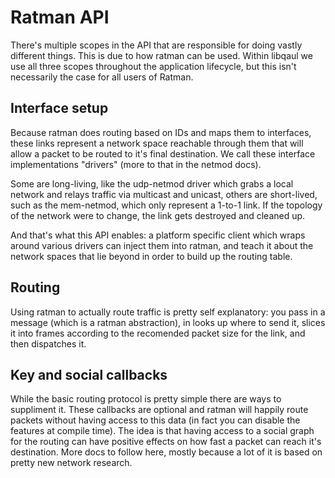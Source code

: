 # Ratman API

There's multiple scopes in the API that are responsible for doing
vastly different things.  This is due to how ratman can be used.
Within libqaul we use all three scopes throughout the application
lifecycle, but this isn't necessarily the case for all users of
Ratman.


## Interface setup

Because ratman does routing based on IDs and maps them to interfaces,
these links represent a network space reachable through them that will
allow a packet to be routed to it's final destination.  We call these
interface implementations "drivers" (more to that in the netmod docs).

Some are long-living, like the udp-netmod driver which grabs a local
network and relays traffic via multicast and unicast, others are
short-lived, such as the mem-netmod, which only represent a 1-to-1
link.  If the topology of the network were to change, the link gets
destroyed and cleaned up.

And that's what this API enables: a platform specific client which
wraps around various drivers can inject them into ratman, and teach it
about the network spaces that lie beyond in order to build up the
routing table.


## Routing

Using ratman to actually route traffic is pretty self explanatory: you
pass in a message (which is a ratman abstraction), in looks up where
to send it, slices it into frames according to the recomended packet
size for the link, and then dispatches it.


## Key and social callbacks

While the basic routing protocol is pretty simple there are ways to
suppliment it.  These callbacks are optional and ratman will happily
route packets without having access to this data (in fact you can
disable the features at compile time).  The idea is that having access
to a social graph for the routing can have positive effects on how
fast a packet can reach it's destination.  More docs to follow here,
mostly because a lot of it is based on pretty new network research.
